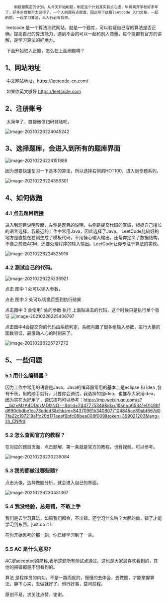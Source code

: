 		刷题是既定的计划，从今天开始刷题，制定这个计划其实有点心虚，毕竟离开学校好多年了，好多东西都不太记得了。一个人刷题有点寂寞，因此写下这篇leetcode 入门文章，一起刷题，一起学习算法，三人行必有我师。

​		leetcode 是一个算法测试网站，就是一个题库，可以验证自己写的算法是否正确。提高自己的算法能力，遇到不会的可以一起和别人商量，每个提都有官方的讲解，是学习算法的好地方。

​		下面开始进入正题，怎么在上面刷题呐？

## 1、网站地址

​	中文网站地址，https://leetcode-cn.com/

​	如果你英文够好 https://leetcode.com

## 2、注册账号

​	太简单了，直接微信扫码登陆吧，

![image-20210226224045242](D:\wechat\gameWathcer\img\20210226\image-20210226223956608.png)

## 3、选择题库，会进入到所有的题库界面

![image-20210226224151989](D:\wechat\gameWathcer\img\20210226\2.png)

因为想要快速复习一下基本的算法，所以选择右侧的HOT100，进入到专题系列。

![image-20210226224356301](D:\wechat\gameWathcer\img\20210226\3.png)

## 4、如何做题

### 4.1 点击题目链接

进入到题目说明界面，左侧是题目的说明，右侧是提交代码的区域，根据自己擅长的语言选择，我最近的工作中常用Java，因此选择了Java。 LeetCode比较好的地方是直接在右侧生成了模板代码，不用操心输入输出，还帮你定义了数据结构，不像之前做ACM，还要处理程序的输入输出。LeetCode让你专注于算法的实现。

![image-20210226224525916](D:\wechat\gameWathcer\img\20210226\4.png)

### 4.2 测试自己的代码。

![image-20210226225236921](C:\Users\Administrator\AppData\Roaming\Typora\typora-user-images\image-20210226225236921.png)

点击 图中 1 处可以输入参数，

点击 图中 2 处可以切换页签到执行结果

点击图中 3 会使用1 处的参数 执行 上面贴进去的代码，这个时候只是执行单个验证
![image-20210226225406797](D:\wechat\gameWathcer\img\20210226\6.png)



点击图中4会提交你的代码由系统判定，系统内置了很多组输入参数，进行大量的函数验证，最激动人心的时刻来了。

![image-20210226225727272](D:\wechat\gameWathcer\img\20210226\7.png)

## 5、一些问题

### 5.1 用什么编辑器？

因为工作中常用的语言是Java，Java的编译器常用的基本上是eclipse 和 idea ,各有千秋，用的顺手就行，只要你会调试，我选择的是idea，也推荐大家用idea，因为实在太好用了，调试技巧可以参考：https://mp.weixin.qq.com/s?__biz=MzA4ODczMDIzNQ==&mid=2447775349&idx=1&sn=b65341e01c9bfd690dbdbe1cc73cded3&chksm=84370961b3408077104845ae89abf667d07fa22c197219a1fc20d171eeef9bfc08bea008f009&token=399021203&lang=zh_CN#rd

### 5.2 怎么查阅官方的教程？

在对应的题目页面，点击题解，第一条就是官方的教程，也有视频。可以参考。

![image-20210226230239084](D:\wechat\gameWathcer\img\20210226\8.png)

### 5.3 我的都做过哪些题?

点击头像，选择做题分析，就会进入自己的界面。

![image-20210226230451367](D:\wechat\gameWathcer\img\20210226\10.png)

### 5.4 我没经验，总是错，不敢上手

 我们是去学习算法，如果我们都会，不出错，还学习什么呐？大胆的做，错了才能学习到东西。just do it  !!

在你开始思考的那一刻，你已经学习到了一些。

### 5.5 AC 是什么意思?

 *AC是*accepted的简称,表示这题所有测试点通过。这也是大家最喜欢看到的，其他的报错都是不想看到的。

算法 是程序员的内功，不是一蹴而就的，慢慢的去体会，去做题，才能掌握算法，静下心来，去做就好了。但行好事，莫问前程。

原创不易，求关注点赞，谢谢。